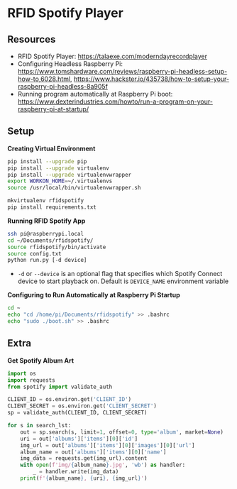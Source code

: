 
# RFID Spotify Player

## Resources
- RFID Spotify Player: https://talaexe.com/moderndayrecordplayer
- Configuring Headless Raspberry Pi: https://www.tomshardware.com/reviews/raspberry-pi-headless-setup-how-to,6028.html,  https://www.hackster.io/435738/how-to-setup-your-raspberry-pi-headless-8a905f
- Running program automatically at Raspberry Pi boot: https://www.dexterindustries.com/howto/run-a-program-on-your-raspberry-pi-at-startup/

## Setup

**Creating Virtual Environment**
```bash
pip install --upgrade pip
pip install --upgrade virtualenv
pip install --upgrade virtualenvwrapper
export WORKON_HOME=~/.virtualenvs
source /usr/local/bin/virtualenvwrapper.sh

mkvirtualenv rfidspotify
pip install requirements.txt
```

**Running RFID Spotify App**
```bash
ssh pi@raspberrypi.local
cd ~/Documents/rfidspotify/
source rfidspotify/bin/activate
source config.txt
python run.py [-d device]
```
- `-d` or `--device` is an optional flag that specifies which Spotify Connect device to start playback on. Default is `DEVICE_NAME` environment variable

**Configuring to Run Automatically at Raspberry Pi Startup**
```bash
cd ~
echo "cd /home/pi/Documents/rfidspotify" >> .bashrc
echo "sudo ./boot.sh" >> .bashrc
```

## Extra
**Get Spotify Album Art**
```python
import os
import requests
from spotify import validate_auth

CLIENT_ID = os.environ.get('CLIENT_ID')
CLIENT_SECRET = os.environ.get('CLIENT_SECRET')
sp = validate_auth(CLIENT_ID, CLIENT_SECRET)

for s in search_lst:
    out = sp.search(s, limit=1, offset=0, type='album', market=None)
    uri = out['albums']['items'][0]['id']
    img_url = out['albums']['items'][0]['images'][0]['url']
    album_name = out['albums']['items'][0]['name']
    img_data = requests.get(img_url).content
    with open(f'img/{album_name}.jpg', 'wb') as handler:
        _ = handler.write(img_data)
    print(f'{album_name}, {uri}, {img_url}')
```